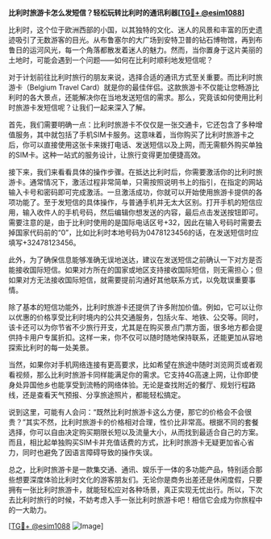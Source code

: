**比利时旅游卡怎么发短信？轻松玩转比利时的通讯利器[[TG💪+ @esim1088](https://t.me/s/esim1088)]**

比利时，这个位于欧洲西部的小国，以其独特的文化、迷人的风景和丰富的历史遗迹吸引了无数游客的目光。从布鲁塞尔的大广场到安特卫普的钻石博物馆，再到布鲁日的运河风光，每一个角落都散发着迷人的魅力。然而，当你置身于这片美丽的土地时，可能会遇到一个问题——如何在比利时顺利地发短信呢？

对于计划前往比利时旅行的朋友来说，选择合适的通讯方式至关重要。而比利时旅游卡（Belgium Travel Card）就是你的最佳伴侣。这款旅游卡不仅能让您畅游比利时的各大景点，还能解决你在当地发送短信的需求。那么，究竟该如何使用比利时旅游卡发短信呢？让我们一起来深入了解。

首先，我们需要明确一点：比利时旅游卡不仅仅是一张交通卡，它还包含了多种增值服务，其中就包括了手机SIM卡服务。这意味着，当你购买了比利时旅游卡之后，你可以直接使用这张卡来拨打电话、发送短信以及上网，而无需额外购买单独的SIM卡。这种一站式的服务设计，让旅行变得更加便捷高效。

接下来，我们来看看具体的操作步骤。在抵达比利时后，你需要激活你的比利时旅游卡。通常情况下，激活过程非常简单，只需按照说明书上的指引，在指定的网站输入卡号和密码即可完成激活。一旦激活成功，你就可以开始使用旅游卡提供的各项功能了。至于发短信的具体操作，与普通手机并无太大区别。打开手机的短信应用，输入收件人的手机号码，然后编辑你想发送的内容，最后点击发送按钮即可。需要注意的是，由于比利时使用的是国际电话区号+32，因此在输入号码时需要去掉国家代码前的“0”，比如比利时本地号码为0478123456的话，在发送短信时应填写+32478123456。

此外，为了确保信息能够准确无误地送达，建议在发送短信之前确认一下对方是否能接收国际短信。如果对方所在的国家或地区支持接收国际短信，则无需担心；但如果对方无法接收国际短信，就需要提前沟通好其他联系方式，以免耽误重要事情。

除了基本的短信功能外，比利时旅游卡还提供了许多附加价值。例如，它可以让你以优惠的价格享受比利时境内的公共交通服务，包括火车、地铁、公交等。同时，该卡还可以为你节省不少旅行开支，尤其是在购买景点门票方面，很多地方都会提供持卡用户专属折扣。这样一来，你不仅可以随时随地保持联系，还能更加从容地探索比利时的每一处美景。

当然，如果你对手机网络连接有更高要求，比如希望在旅途中随时浏览网页或者观看视频，那么比利时旅游卡同样能满足你的需求。它支持4G高速上网，让你即使身处异国他乡也能享受到流畅的网络体验。无论是查找附近的餐厅、规划行程路线，还是查看天气预报、分享旅途照片，都能轻松搞定。

说到这里，可能有人会问：“既然比利时旅游卡这么方便，那它的价格会不会很贵？”其实不然，比利时旅游卡的价格相对合理，性价比非常高。根据不同的套餐选择，你可以自由决定购买期限长短以及流量大小，从而找到最适合自己的方案。而且，相比起单独购买SIM卡并充值话费的方式，比利时旅游卡无疑更加省心省力，同时也避免了因语言障碍导致的操作失误。

总之，比利时旅游卡是一款集交通、通讯、娱乐于一体的多功能产品，特别适合那些想要深度体验比利时文化的游客朋友们。无论你是商务出差还是休闲度假，只要拥有一张比利时旅游卡，就能轻松应对各种场景，真正实现无忧出行。所以，下次去比利时旅行的时候，不妨考虑入手一张比利时旅游卡吧！相信它会成为你旅程中的一大助力。

[[TG💪+ @esim1088](https://t.me/s/esim1088) ![Image](https://i.postimg.cc/4NQfJmqS/Snipaste-2025-05-13-00-14-12.png)]